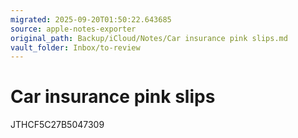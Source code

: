 ```yaml
---
migrated: 2025-09-20T01:50:22.643685
source: apple-notes-exporter
original_path: Backup/iCloud/Notes/Car insurance pink slips.md
vault_folder: Inbox/to-review
---
```

# Car insurance pink slips

JTHCF5C27B5047309
